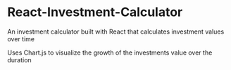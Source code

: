 # React-Investment-Calculator

An investment calculator built with React that calculates investment values over time

Uses Chart.js to visualize the growth of the investments value over the duration
